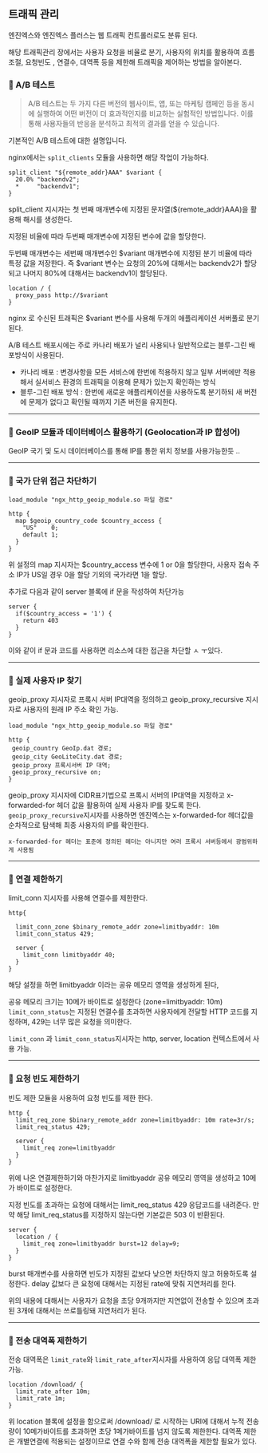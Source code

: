 
## 트래픽 관리

엔진엑스와 엔진엑스 플러스는 웹 트래픽 컨트롤러로도 분류 된다.

해당 트래픽관리 장에서는  사용자 요청을 비율로 분기, 사용자의 위치를 활용하여 흐름 조절, 요청빈도 , 연결수, 대역폭 등을 제한해 트래픽을 제어하는 방법을 알아본다.

### 🌱 A/B 테스트 

> A/B 테스트는 두 가지 다른 버전의 웹사이트, 앱, 또는 마케팅 캠페인 등을 동시에 실행하여 어떤 버전이 더 효과적인지를 비교하는 실험적인 방법입니다. 이를 통해 사용자들의 반응을 분석하고 최적의 결과를 얻을 수 있습니다.

기본적인 A/B 테스트에 대한 설명입니다.

nginx에서는 `split_clients` 모듈을 사용하면 해당 작업이 가능하다.

```shell
split_client "${remote_addr}AAA" $variant {
  20.0% "backendv2";
  *     "backendv1";
}
```

split_client 지시자는 첫 번째 매개변수에 지정된 문자열(${remote_addr}AAA)을 활용해 해시를 생성한다.

지정된 비율에 따라 두번째 매개변수에 지정된 변수에 값을 할당한다.

두번째 매개변수는 세번째 매개변수인 $variant 매개변수에 지정된 분기 비율에 따라 특정 값을 저장한다.
즉 $variant 변수는 요청의 20%에 대해서는 backendv2가 할당되고 나머지 80%에 대해서는 backendv1이 할당된다.

```shell
location / {
  proxy_pass http://$variant
}
```

nginx 로 수신된 트래픽은 $variant 변수를 사용해 두개의 애플리케이션 서버풀로 분기된다.

A/B 테스트 배포시에는 주로 카나리 배포가 널리 사용되나 일반적으로는 블루-그린 배포방식이 사용된다.

 - 카나리 배포 : 변경사항을 모든 서비스에 한번에 적용하지 않고 일부 서버에만 적용해서 실서비스 환경의 트래픽을 이용해 문제가 있는지 확인하는 방식
 - 블루-그린 배포 방식 : 한번에 새로운 애플리케이션을 사용하도록 분기하되 새 버전에 문제가 없다고 확인될 때까지 기존 버전을 유지한다.

----------

### 🌱 GeoIP 모듈과 데이터베이스 활용하기 (Geolocation과 IP 합성어)
 GeoIP 국기 및 도시 데이터베이스를 통해 IP를 통한 위치 정보를 사용가능한듯 ..

----------

### 🌱 국가 단위 접근 차단하기

```shell
load_module "ngx_http_geoip_module.so 파일 경로"

http {
  map $geoip_country_code $country_access {
    "US"    0;
    default 1;
  }
}
```
위 설정의 map 지시자는 $country_access 변수에 1 or 0을 할당한다, 사용자 접속 주소 IP가 US일 경우 0을 할당
기외의 국가라면 1을 할당.

추가로 다음과 같이 server 블록에 if 문을 작성하여 차단가능

```shell
server {
  if($country_access = '1') {
    return 403
  }
}
```

이와 같이 if 문과 코드를 사용하면 리소스에 대한 접근을 차단할 ㅅ ㅜ있다.


----------

### 🌱 실제 사용자 IP 찾기

geoip_proxy 지시자로 프록시 서버 IP대역을 정의하고 geoip_proxy_recursive 지시자로 사용자의 원래 IP 주소 확인 가능.

```shell
load_module "ngx_http_geoip_module.so 파일 경로"

http {
 geoip_country GeoIp.dat 경로;
 geoip_city GeoLiteCity.dat 경로;
 geoip_proxy 프록시서버 IP 대역;
 geoip_proxy_recursive on; 
}
```

geoip_proxy 지시자에 CIDR표기법으로 프록시 서버의 IP대역을 지정하고 x-forwarded-for 헤더 값을 활용하여
실제 사용자 IP를 찾도록 한다. `geoip_proxy_recursive`지시자를 사용하면 엔진엑스는 x-forwarded-for 헤더값을
순차적으로 탐색해 최종 사용자의 IP를 확인한다.

`x-forwarded-for 헤더는 표준에 정의된 헤더는 아니지만 여러 프록시 서버등에서 광범위하게 사용됨 `


---------

### 🌱 연결 제한하기

limit_conn 지시자를 사용해 연결수를 제한한다.

```shell
http{
  
  limit_conn_zone $binary_remote_addr zone=limitbyaddr: 10m
  limit_conn_status 429;
  
  server {
    limit_conn limitbyaddr 40;
  }
}
```

해당 설정을 하면 limitbyaddr 이라는 공유 메모리 영역을 생성하게 된다,

공유 메모리 크기는 10메가 바이트로 설정한다 (zone=limitbyaddr: 10m)
`limit_conn_status`는 지정된 연결수를 초과하면 사용자에게 전달할 HTTP 코드를 지정하며, 429는 너무 많은 요청을 의미한다.

`limit_conn` 과 `limit_conn_status`지시자는 http, server, location 컨텍스트에서 사용 가능.


---------

### 🌱 요청 빈도 제한하기

빈도 제한 모듈을 사용하여 요청 빈도를 제한 한다.

```shell
http {
  limit_req_zone $binary_remote_addr zone=limitbyaddr: 10m rate=3r/s;
  limit_req_status 429;
  
  server {
    limit_req zone=limitbyaddr
  }
}
```

위에 나온 연결제한하기와 마찬가지로 limitbyaddr 공유 메모리 영역을 생성하고 10메가 바이트로 설정한다.

지정 빈도를 초과하는 요청에 대해서는 limit_req_status 429 응답코드를 내려준다. 만약 해당 limit_req_status를
지정하지 않는다면 기본값은 503 이 반환된다.

```shell
server {
  location / {
    limit_req zone=limitbyaddr burst=12 delay=9;
  }
}
```

burst 매개변수를 사용하면 빈도가 지정된 값보다 낮으면 차단하지 않고 허용하도록 설정한다. delay 값보다 큰 요청에 대해서는
지정된 rate에 맞춰 지연처리를 한다.

위의 내용에 대해서는 사용자가 요청을 초당 9개까지만 지연없이 전송할 수 있으며 초과된 3개에 대해서는
쓰로틀링돼 지연처리가 된다.

---------

### 🌱 전송 대역폭 제한하기

전송 대역폭은 `limit_rate`와 `limit_rate_after`지시자를 사용하여 응답 대역폭 제한 가능.

```shell
location /download/ {
  limit_rate_after 10m;
  limit_rate 1m;
}
```

위 location 블록에 설정을 함으로써 /download/ 로 시작하는 URI에 대해서 누적 전송량이 10메가바이트를 초과하면 초당 1메가바이트를 
넘지 않도록 제한한다. 대역폭 제한은 개별연결에 적용되는 설정이므로 연결 수와 함께 전송 대역폭을 제한할 필요가 있다.
